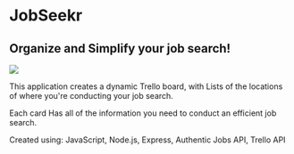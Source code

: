 # JobSeekr

## Organize and Simplify your job search!
![](https://i.imgur.com/5Xyb4YS.gifv)

This application creates a dynamic Trello board, with Lists of the locations of where you're conducting your job search. 

Each card Has all of the information you need to conduct an efficient job search. 

Created using: JavaScript, Node.js, Express, Authentic Jobs API, Trello API

